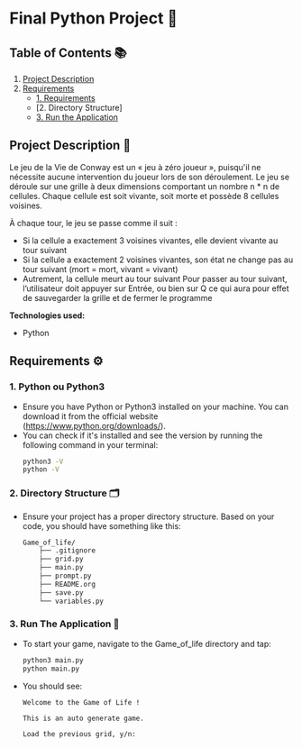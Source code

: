 # Final Python Project 🎯

## Table of Contents 📚

1. [Project Description](#project-description)
2. [Requirements](#requirements)
   - [1. Requirements](#1-Python)
   - [2. Directory Structure]
   - [3. Run the Application](#6-run-the-application)

## Project Description 📝
Le jeu de la Vie de Conway est un « jeu à zéro joueur », puisqu'il ne nécessite aucune intervention du joueur lors de son déroulement. Le jeu se déroule sur une grille à deux dimensions comportant un nombre n * n de cellules. Chaque cellule est soit vivante, soit morte et possède 8 cellules voisines.

À chaque tour, le jeu se passe comme il suit :
- Si la cellule a exactement 3 voisines vivantes, elle devient vivante au
tour suivant
- Si la cellule a exactement 2 voisines vivantes, son état ne change pas
au tour suivant (mort = mort, vivant = vivant)
- Autrement, la cellule meurt au tour suivant
Pour passer au tour suivant, l’utilisateur doit appuyer sur Entrée, ou bien sur
Q ce qui aura pour effet de sauvegarder la grille et de fermer le programme 

**Technologies used:**
- Python 

## Requirements ⚙️

### 1. Python ou Python3
- Ensure you have Python or Python3 installed on your machine. You can download it from the official website (https://www.python.org/downloads/).
- You can check if it's installed and see the version by running the following command in your terminal:
    ```bash
    python3 -V
    python -V
    ```

### 2. Directory Structure 🗂️
- Ensure your project has a proper directory structure. Based on your code, you should have something like this:
    ```bash
    Game_of_life/ 
        ├── .gitignore
        ├── grid.py
        ├── main.py
        ├── prompt.py
        ├── README.org
        ├── save.py 
        └── variables.py
    ```

### 3. Run The Application 🚀
- To start your game, navigate to the Game_of_life directory and tap:
    ```bash
    python3 main.py
    python main.py
    ```
- You should see:
    ```
   Welcome to the Game of Life !

    This is an auto generate game.

    Load the previous grid, y/n: 
    ```